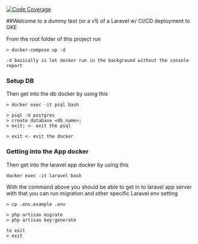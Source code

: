 [![Code Coverage](https://codecov.io/gh/Jasonseah/dummy_test/branch/main/graph/badge.svg)](https://codecov.io/gh/Jasonseah/dummy_test)

##Welcome to a dummy test (or a v1) of a Laravel w/ CI/CD deployment to GKE

From the root folder of this project run

```
> docker-compose up -d

-d basically is let docker run in the background without the console report  
```

### Setup DB
Then get into the db docker by using this
```
> docker exec -it psql bash
   
> psql -U postgres
> create database <db_name>;
> exit; <- exit the psql

> exit <- exit the docker
```

### Getting into the App docker
Then get into the laravel app docker by using this
```
docker exec -it laravel bash   
```

With the command above you should be able to get in to laravel app server
with that you can run migration and other specific Laravel env setting
```
> cp .env.example .env

> php artisan migrate
> php artisan key:generate

to exit 
> exit
```
